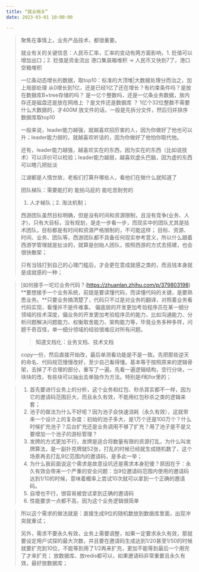 ```yaml
---
title: “就业相关”
date: 2023-03-01 10:00:00

---
```


> 聚焦在事情上，业务产品技术，都很重要。
>
> 就业有关的关键信息：人民币汇率，汇率的变动有两方面影响，1. 贬值可以增加出口；2. 贬值是资金流出
> 港口集装箱堆积 -> 人民币又快到7了，港口空箱堆积
>
> 一亿条动态增长的数据，取top10：标准的大顶堆|大数据处理分而治之，加上局部处理
> 从0增长到1亿，还是已经1亿了还在增长？有约束条件吗？是放在数据库B+tree存储的吗？
> 是一亿个整数吗，还是一亿条业务数据，放内存还是磁盘还是放在网络上 ？是文件还是数据库 ？
> 1亿个32位整数不需要什么大数据的，才400M
> 放文件的话，一般是先拆分文件，然后归并排序
> 数据库取top10
>
> 一般来说，leader能力越强，就越喜欢招厉害的人，因为你做好了他也可以升；leader能力弱的，就越喜欢听话的，因为你做好了他怕你取代他。
>
> 还有，leader能力越强，越喜欢实在的东西，因为实在的东西（比如说技术）可以评价可以检验；leader能力越弱，越喜欢虚头巴脑，因为虚的东西可以瞎几把扯淡
>
> 江湖都是人情世故，老板们打算升哪些人，看他们在做什么就知道了
>
> 团队梯队：需要能打的  能拍马屁的  能吃苦耐劳的
>
> 1. 人才梯队；2. 淘汰机制；
>
> 西游团队虽然目标明确，但是没有时间和资源限制，且没有竞争(业务、人才)，只有大目标，没有规划，是走一步看一步，而现实中的团队尤其是技术团队，目标都是有时间和资源严格限制的，不可能这样；
> 目标、资源、时间、业务、团队等，西游团队都不具备任何现实参考意义，所以什么跟着西游学管理就是扯淡的，就算是创始人团队，按照西游的方式去搭建，也会很快散架；
>
> 只有当钱打到自己的心理门槛后，才会更在意成就感之类的，而且钱本身就是成就感的一种；

> [如何接手一坨烂业务代码？(https://zhuanlan.zhihu.com/p/379803198)
> **要想接手一个业务系统，前提是要读懂代码，而读懂代码的关键，是要熟悉业务。**只要业务搞清楚了，代码只不过是对业务的翻译，对照着业务看代码实现，看懂并不是件难事。
> 偏底层的开发更加考验程序员在某一细分领域的技术深度，偏业务的开发更加考验程序员的能力，比如沟通能力、分析问题解决问题能力、权衡取舍能力、架构能力等，毕竟业务多种多样，问题千奇百怪，单一细分领域的经验很难应对所有问题。
>
> > 知道文档化：业务文档、技术文档
>
> copy一份，然后直接开始改，最后单测看功能是不是一致。先把那些逆天的命名、代码规范慢慢改好，至少自己看得懂。基本等于按照原来的逻辑骨架，去掉了不合理的部分，重写了一遍。先看一遍逻辑结构，空行分块，一块块的改，有些块可以抽出去单独作为方法。特别是if和for里的；

> 1. 首先要进行业务上的分析，这个业务和红包、秒杀其实都不一样，因为它的邀请码范围巨大，而且永久有效，不能用红包秒杀之类的逻辑来套；
> 2. 池子的做法为什么不好呢？因为池子会快速消耗（永久有效），这就带来一个设计上的复杂度：初始的池子多大，是1万个还是100万个？什么时候扩充池子？后台扩充还是业务调用不够了扩充？用了池子是不是又要增加一个池子的游标管理？
> 3. 发牌的方式更加不行，发牌是适合将数量有限的资源打乱，为什么叫发牌算法，是一副扑克牌就52张，打乱的时候已经就生成随机数了，这个场景再去打乱9亿范围内的邀请码，是多此一举；
> 4. 为什么我前面说这个需求是故意设坑还是需求本身犯傻？原因在于：永久有效会带来一个严重的安全问题：当9位邀请码范围内使用的邀请码达到1/10的时候，意味着概率上尝试10次就可以拿到一个正确的邀请码。
> 5. 自增也不行，很容易被尝试拿到正确的邀请码
> 6. 性能要求一点都不高，因为这个业务逻辑很简单

>所以这个需求的做法就是：直接生成9位的随机数放到数据库里面，出现冲突就重试；
>
>另外，需求不要永久有效，业务上需要调整，如果一定要求永久有效，那就要设定用户试探的最大次数，并且要在邀请码生成达到1/20甚至1/50的时候就要扩充到10位，不能等到用了1/2再来扩充，更加不能等到最后一个用完了才来扩充；
>放数据库、放redis都可以，如果邀请码非常重要且永久有效，最好放数据库；